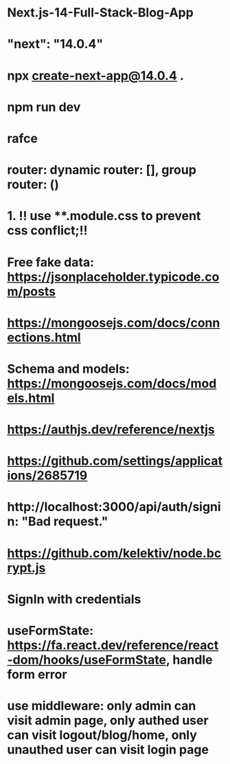 # Next.js-14-Full-Stack-Blog-App
#  "next": "14.0.4"
# npx create-next-app@14.0.4 .
# npm run dev 
# rafce
# router: dynamic router: [], group router: ()
# 1. !! use   **.module.css to prevent css conflict;!!
# Free fake data: https://jsonplaceholder.typicode.com/posts
# https://mongoosejs.com/docs/connections.html
# Schema and models: https://mongoosejs.com/docs/models.html
# https://authjs.dev/reference/nextjs
# https://github.com/settings/applications/2685719
# http://localhost:3000/api/auth/signin: "Bad request."
# https://github.com/kelektiv/node.bcrypt.js
# SignIn with credentials
# useFormState: https://fa.react.dev/reference/react-dom/hooks/useFormState, handle form error
# use middleware: only admin can visit admin page, only authed user can visit logout/blog/home, only unauthed user can visit login page 



